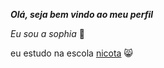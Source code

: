  **_Olá, seja bem vindo ao meu perfil_**

  _Eu sou a sophia_ 🖤

eu estudo na escola [nicota](instagram/escola.donanicota) 😸

   
